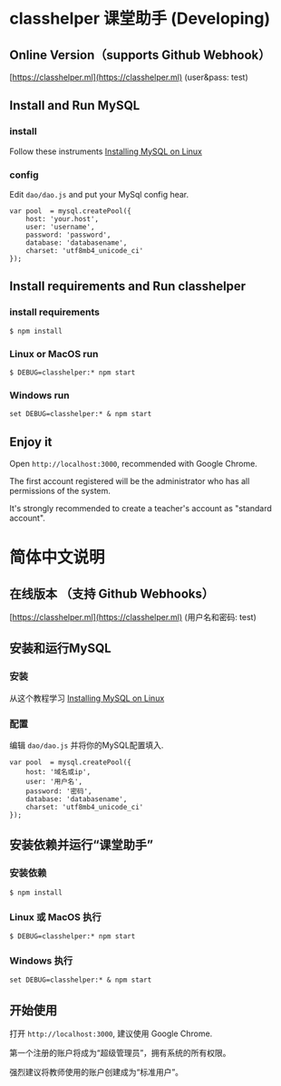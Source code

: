 # classhelper 课堂助手 (Developing)

## Online Version（supports Github Webhook）
[https://classhelper.ml](https://classhelper.ml) (user&pass: test)

## Install and Run MySQL
### install
Follow these instruments [Installing MySQL on Linux](https://dev.mysql.com/doc/refman/5.7/en/linux-installation.html)

### config
Edit `dao/dao.js` and put your MySql config hear.
```
var pool  = mysql.createPool({
    host: 'your.host',
    user: 'username',
    password: 'password',
    database: 'databasename',
    charset: 'utf8mb4_unicode_ci'
});
```

## Install requirements and Run classhelper
### install requirements
```
$ npm install
```

### Linux or MacOS run
```
$ DEBUG=classhelper:* npm start
```

### Windows run
```
set DEBUG=classhelper:* & npm start
```

## Enjoy it
Open `http://localhost:3000`, recommended with Google Chrome.

The first account registered will be the administrator who has all permissions of the system.

It's strongly recommended to create a teacher's account as "standard account".


# 简体中文说明
## 在线版本 （支持 Github Webhooks）
[https://classhelper.ml](https://classhelper.ml) (用户名和密码: test)

## 安装和运行MySQL
### 安装
从这个教程学习 [Installing MySQL on Linux](https://dev.mysql.com/doc/refman/5.7/en/linux-installation.html)

### 配置
编辑 `dao/dao.js` 并将你的MySQL配置填入.
```
var pool  = mysql.createPool({
    host: '域名或ip',
    user: '用户名',
    password: '密码',
    database: 'databasename',
    charset: 'utf8mb4_unicode_ci'
});
```

## 安装依赖并运行“课堂助手”
### 安装依赖
```
$ npm install
```

### Linux 或 MacOS 执行
```
$ DEBUG=classhelper:* npm start
```

### Windows 执行
```
set DEBUG=classhelper:* & npm start
```

## 开始使用
打开 `http://localhost:3000`, 建议使用 Google Chrome.

第一个注册的账户将成为“超级管理员”，拥有系统的所有权限。

强烈建议将教师使用的账户创建成为“标准用户”。

